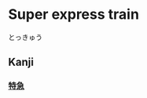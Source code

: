 # Super express train
とっきゅう

## Kanji
### [特](../Kanji/temp-kanji/特.md)[急](../Kanji/kanji-dict/急.md)